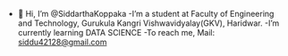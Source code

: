 - 👋 Hi, I’m @SiddarthaKoppaka
-I’m a student at Faculty of Engineering and Technology, Gurukula Kangri Vishwavidyalay(GKV), Haridwar.
-I’m currently learning DATA SCIENCE
-To reach me, Mail: siddu42128@gmail.com

<!---
SiddarthaKoppaka/SiddarthaKoppaka is a ✨ special ✨ repository because its `README.md` (this file) appears on your GitHub profile.
You can click the Preview link to take a look at your changes.
--->
